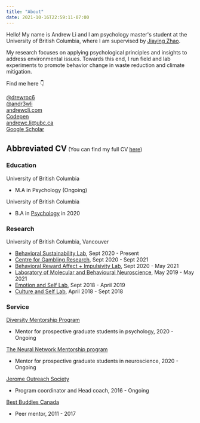 ```yaml
---
title: "About"
date: 2021-10-16T22:59:11-07:00
---
```

<!-- Go to https://fontawesome.com/v4.7/icons/ to find the icons you need - I am using font awesome 4 -->
<link rel="stylesheet" href="https://cdnjs.cloudflare.com/ajax/libs/font-awesome/4.7.0/css/font-awesome.min.css">


Hello! My name is Andrew Li and I am psychology master's student at the University of British Columbia, where I am supervised by [Jiaying Zhao](https://psych.ubc.ca/profile/jiaying-zhao/).

My research focuses on applying psychological principles and insights to address environmental issues. Towards this end, I run field and lab experiments to promote behavior change in waste reduction and climate mitigation.

Find me here 👇 

<i class="fa fa-twitter" aria-hidden="true"></i> [@drewroc6](https://twitter.com/drewroc6)  
<i class="fa fa-github" aria-hidden="true"></i> [@andr3wli](https://github.com/andr3wli)  
<i class="fa fa-globe" aria-hidden="true"></i> [andrewcli.com](https://www.andrewcli.com)  
<i class="fa fa-codepen" aria-hidden="true"></i> [Codepen](https://codepen.io/andrew-li-the-styleful) \
<i class="fa fa-envelope" aria-hidden="true"></i> <andrewc.li@ubc.ca>  
<i class="fa fa-graduation-cap" aria-hidden="true"></i> [Google Scholar](https://scholar.google.ca/citations?user=WrgTRaUAAAAJ&hl=en&oi=ao)  

<br>

<div>
       <h2 style="display: inline;">Abbreviated CV</h2>
       <p style="display: inline;">(You can find my full CV <a href="cv/andrewli_cv.pdf">here</a>)</p>
</div>

### Education 

University of British Columbia 

* M.A in Psychology (Ongoing)

University of British Columbia 

* B.A in [Psychology](https://www.youtube.com/watch?v=9ZaLipDgFZQ) in 2020

### Research 

University of British Columbia, Vancouver 

* [Behavioral Sustainability Lab](https://zhaolab.psych.ubc.ca), Sept 2020 - Present
* [Centre for Gambling Research](https://cgr.psych.ubc.ca), Sept 2020 - Sept 2021
* [Behavioral Reward Affect + Impulsivity Lab](https://brainlab.med.ubc.ca), Sept 2020 - May 2021
* [Laboratory of Molecular and Behavioural Neuroscience](https://winstanleylab.psych.ubc.ca), May 2019 - May 2021
* [Emotion and Self Lab](http://ubc-emotionlab.ca), Sept 2018 - April 2019
* [Culture and Self Lab](https://heinelab.psych.ubc.ca), April 2018 - Sept 2018


### Service 

[Diversity Mentorship Program](https://psych.ubc.ca/diversity-mentorship-program/)
* Mentor for prospective graduate students in psychology, 2020 - Ongoing

[The Neural Network Mentorship program](https://ubcneuroscienceclub.wixsite.com/uncweb/neural-network-mentorship)
* Mentor for prospective graduate students in neuroscience, 2020 - Ongoing

[Jerome Outreach Society](https://jeromeoutreach.com)
* Program coordinator and Head coach, 2016 - Ongoing

[Best Buddies Canada](https://bestbuddies.ca)
* Peer mentor, 2011 - 2017

